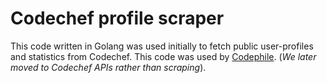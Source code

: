 # Codechef profile scraper
This code written in Golang was used initially to fetch public user-profiles and statistics from Codechef. This code was used by [Codephile](https://codephile.mdg.iitr.ac.in). (*We later moved to Codechef APIs rather than scraping*).